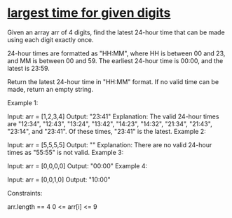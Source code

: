 # [largest time for given digits](https://leetcode.com/problems/largest-time-for-given-digits/submissions/)

Given an array arr of 4 digits, find the latest 24-hour time that can be made using each digit exactly once.

24-hour times are formatted as "HH:MM", where HH is between 00 and 23, and MM is between 00 and 59. The earliest 24-hour time is 00:00, and the latest is 23:59.

Return the latest 24-hour time in "HH:MM" format.  If no valid time can be made, return an empty string.

 

Example 1:

Input: arr = [1,2,3,4]
Output: "23:41"
Explanation: The valid 24-hour times are "12:34", "12:43", "13:24", "13:42", "14:23", "14:32", "21:34", "21:43", "23:14", and "23:41". Of these times, "23:41" is the latest.
Example 2:

Input: arr = [5,5,5,5]
Output: ""
Explanation: There are no valid 24-hour times as "55:55" is not valid.
Example 3:

Input: arr = [0,0,0,0]
Output: "00:00"
Example 4:

Input: arr = [0,0,1,0]
Output: "10:00"
 

Constraints:

arr.length == 4
0 <= arr[i] <= 9